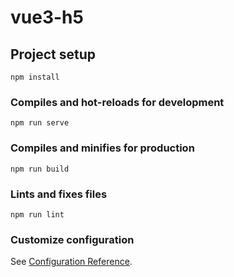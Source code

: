 <!-- 
    图片链接
    http://106.12.85.17:8090/public/image/jd_category/dm-0001.jpg
    jx-category jd_category


    数据接口
    http://106.12.85.17:8090/vuedemo/
    get_    post_


    img     ->  小图标  
    http://106.12.85.17:8090/public/image/jd.png

    利用本地进行缓存地址路由  用户信息  
        做出限制缓存20条    多出替换 头部清除一个
-->












# vue3-h5

## Project setup
```
npm install
```

### Compiles and hot-reloads for development
```
npm run serve
```

### Compiles and minifies for production
```
npm run build
```

### Lints and fixes files
```
npm run lint
```

### Customize configuration
See [Configuration Reference](https://cli.vuejs.org/config/).
